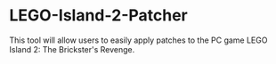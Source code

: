 # LEGO-Island-2-Patcher
This tool will allow users to easily apply patches to the PC game LEGO Island 2: The Brickster's Revenge.
